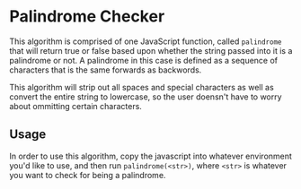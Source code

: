# Palindrome Checker
This algorithm is comprised of one JavaScript function, called `palindrome` that will return true or false based upon whether the string passed into it is a palindrome or not.  A palindrome in this case is defined as a sequence of characters that is the same forwards as backwords.

This algorithm will strip out all spaces and special characters as well as convert the entire string to lowercase, so the user doensn't have to worry about ommitting certain characters.

## Usage
In order to use this algorithm, copy the javascript into whatever environment you'd like to use, and then run `palindrome(<str>)`, where `<str>` is whatever you want to check for being a palindrome.